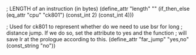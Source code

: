 
; LENGTH of an instruction (in bytes)
(define_attr "length" "" (if_then_else
                         (eq_attr "cpu" "ck801")
                         (const_int 2)
                         (const_int 4)))

; Used for ck801 to represent whether do we need to use bsr for long
; distance jump. If we do so, set the attribute to yes and the function
; will save lr at the prologue according to this.
(define_attr "far_jump" "yes,no" (const_string "no"))
